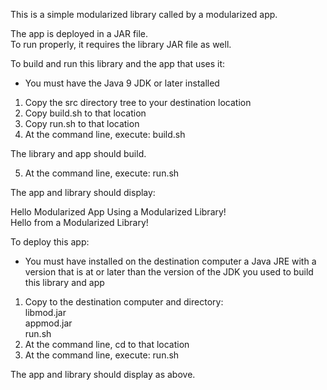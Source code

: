 This is a simple modularized library called by a modularized app.

The app is deployed in a JAR file.  
To run properly, it requires the library JAR file as well.

To build and run this library and the app that uses it:

- You must have the Java 9 JDK or later installed

1. Copy the src directory tree to your destination location
2. Copy build.sh to that location
3. Copy run.sh to that location
4. At the command line, execute: build.sh

The library and app should build.

5. At the command line, execute: run.sh

The app and library should display:

Hello Modularized App Using a Modularized Library!  
Hello from a Modularized Library!

To deploy this app:

- You must have installed on the destination computer a Java JRE 
with a version that is at or later than the version of the JDK you used
to build this library and app

1. Copy to the destination computer and directory:  
libmod.jar  
appmod.jar  
run.sh
2. At the command line, cd to that location
2. At the command line, execute: run.sh

The app and library should display as above.
